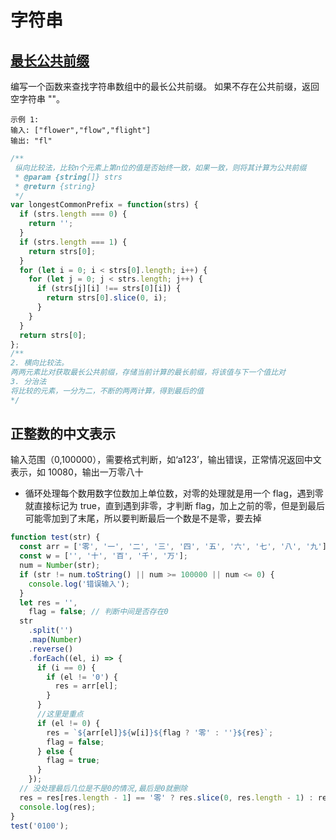 # 字符串

## [最长公共前缀](https://leetcode-cn.com/problems/longest-common-prefix/)

编写一个函数来查找字符串数组中的最长公共前缀。
如果不存在公共前缀，返回空字符串 ""。

```
示例 1:
输入: ["flower","flow","flight"]
输出: "fl"
```

```javascript
/**
 纵向比较法，比较n个元素上第n位的值是否始终一致，如果一致，则将其计算为公共前缀
 * @param {string[]} strs
 * @return {string}
 */
var longestCommonPrefix = function(strs) {
  if (strs.length === 0) {
    return '';
  }
  if (strs.length === 1) {
    return strs[0];
  }
  for (let i = 0; i < strs[0].length; i++) {
    for (let j = 0; j < strs.length; j++) {
      if (strs[j][i] !== strs[0][i]) {
        return strs[0].slice(0, i);
      }
    }
  }
  return strs[0];
};
/**
2. 横向比较法。
两两元素比对获取最长公共前缀，存储当前计算的最长前缀，将该值与下一个值比对
3. 分治法
将比较的元素，一分为二，不断的两两计算，得到最后的值
*/
```

## 正整数的中文表示

输入范围（0,100000），需要格式判断，如‘a123’，输出错误，正常情况返回中文表示，如 10080，输出一万零八十

- 循环处理每个数用数字位数加上单位数，对零的处理就是用一个 flag，遇到零就直接标记为 true，直到遇到非零，才判断 flag，加上之前的零，但是到最后可能零加到了末尾，所以要判断最后一个数是不是零，要去掉

```javascript
function test(str) {
  const arr = ['零', '一', '二', '三', '四', '五', '六', '七', '八', '九'];
  const w = ['', '十', '百', '千', '万'];
  num = Number(str);
  if (str != num.toString() || num >= 100000 || num <= 0) {
    console.log('错误输入');
  }
  let res = '',
    flag = false; // 判断中间是否存在0
  str
    .split('')
    .map(Number)
    .reverse()
    .forEach((el, i) => {
      if (i == 0) {
        if (el != '0') {
          res = arr[el];
        }
      }
      //这里是重点
      if (el != 0) {
        res = `${arr[el]}${w[i]}${flag ? '零' : ''}${res}`;
        flag = false;
      } else {
        flag = true;
      }
    });
  // 没处理最后几位是不是0的情况,最后是0就删除
  res = res[res.length - 1] == '零' ? res.slice(0, res.length - 1) : res;
  console.log(res);
}
test('0100');
```
